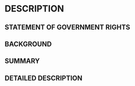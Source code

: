 # DESCRIPTION

## STATEMENT OF GOVERNMENT RIGHTS

## BACKGROUND

## SUMMARY

## DETAILED DESCRIPTION

